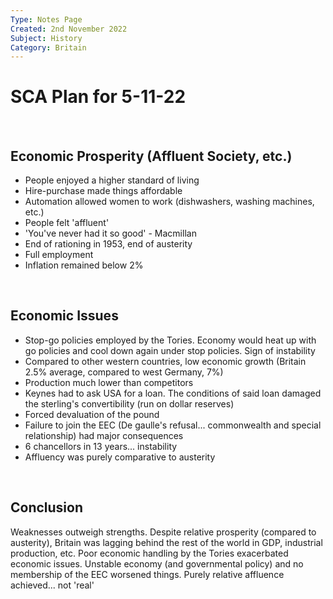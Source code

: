 ```yaml
---
Type: Notes Page
Created: 2nd November 2022
Subject: History
Category: Britain
---
```

# SCA Plan for 5-11-22

</br>

## Economic Prosperity (Affluent Society, etc.)

- People enjoyed a higher standard of living
- Hire-purchase made things affordable
- Automation allowed women to work (dishwashers, washing machines, etc.)
- People felt 'affluent'
- 'You've never had it so good' - Macmillan
- End of rationing in 1953, end of austerity
- Full employment
- Inflation remained below 2%
</br>

## Economic Issues

- Stop-go policies employed by the Tories. Economy would heat up with go policies and cool down again under stop policies. Sign of instability
- Compared to other western countries, low economic growth (Britain 2.5% average, compared to west Germany, 7%)
- Production much lower than competitors
- Keynes had to ask USA for a loan. The conditions of said loan damaged the sterling's convertibility (run on dollar reserves)
- Forced devaluation of the pound
- Failure to join the EEC (De gaulle's refusal... commonwealth and special relationship) had major consequences
- 6 chancellors in 13 years... instability
- Affluency was purely comparative to austerity

</br>

## Conclusion

Weaknesses outweigh strengths. Despite relative prosperity (compared to austerity), Britain was lagging behind the rest of the world in GDP, industrial production, etc. Poor economic handling by the Tories exacerbated economic issues. Unstable economy (and governmental policy) and no membership of the EEC worsened things. Purely relative affluence achieved... not 'real'